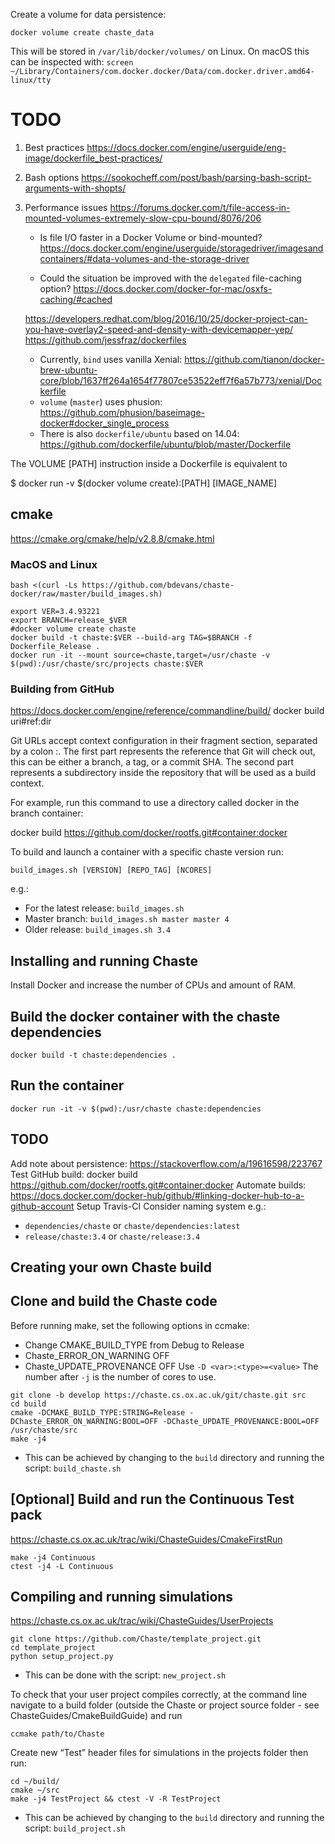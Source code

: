 Create a volume for data persistence:
```
docker volume create chaste_data
```
This will be stored in `/var/lib/docker/volumes/` on Linux. On macOS this can be inspected with: `screen ~/Library/Containers/com.docker.docker/Data/com.docker.driver.amd64-linux/tty`

# TODO
1. Best practices
https://docs.docker.com/engine/userguide/eng-image/dockerfile_best-practices/

2. Bash options
https://sookocheff.com/post/bash/parsing-bash-script-arguments-with-shopts/

3. Performance issues
https://forums.docker.com/t/file-access-in-mounted-volumes-extremely-slow-cpu-bound/8076/206

   - Is file I/O faster in a Docker Volume or bind-mounted?
   https://docs.docker.com/engine/userguide/storagedriver/imagesandcontainers/#data-volumes-and-the-storage-driver

   - Could the situation be improved with the `delegated` file-caching option?
   https://docs.docker.com/docker-for-mac/osxfs-caching/#cached

   https://developers.redhat.com/blog/2016/10/25/docker-project-can-you-have-overlay2-speed-and-density-with-devicemapper-yep/
   https://github.com/jessfraz/dockerfiles

   - Currently, `bind` uses vanilla Xenial: https://github.com/tianon/docker-brew-ubuntu-core/blob/1637ff264a1654f77807ce53522eff7f6a57b773/xenial/Dockerfile
   - `volume` (`master`) uses phusion: https://github.com/phusion/baseimage-docker#docker_single_process
   - There is also `dockerfile/ubuntu` based on 14.04: https://github.com/dockerfile/ubuntu/blob/master/Dockerfile


The VOLUME [PATH] instruction inside a Dockerfile is equivalent to

$ docker run -v $(docker volume create):[PATH] [IMAGE_NAME]

## cmake

https://cmake.org/cmake/help/v2.8.8/cmake.html




### MacOS and Linux
`bash <(curl -Ls https://github.com/bdevans/chaste-docker/raw/master/build_images.sh)`

```
export VER=3.4.93221
export BRANCH=release_$VER
#docker volume create chaste
docker build -t chaste:$VER --build-arg TAG=$BRANCH -f Dockerfile_Release .
docker run -it --mount source=chaste,target=/usr/chaste -v $(pwd):/usr/chaste/src/projects chaste:$VER
```

### Building from GitHub
https://docs.docker.com/engine/reference/commandline/build/
docker build uri#ref:dir

Git URLs accept context configuration in their fragment section, separated by a colon :. The first part represents the reference that Git will check out, this can be either a branch, a tag, or a commit SHA. The second part represents a subdirectory inside the repository that will be used as a build context.

For example, run this command to use a directory called docker in the branch container:

docker build https://github.com/docker/rootfs.git#container:docker


To build and launch a container with a specific chaste version run:

```build_images.sh [VERSION] [REPO_TAG] [NCORES]```

e.g.:

* For the latest release: `build_images.sh`
* Master branch: `build_images.sh master master 4`
* Older release: `build_images.sh 3.4`


Installing and running Chaste
-----------------------------

Install Docker and increase the number of CPUs and amount of RAM.

## Build the docker container with the chaste dependencies

`docker build -t chaste:dependencies .`

## Run the container

`docker run -it -v $(pwd):/usr/chaste chaste:dependencies`

TODO
----

Add note about persistence: https://stackoverflow.com/a/19616598/223767
Test GitHub build: docker build https://github.com/docker/rootfs.git#container:docker
Automate builds: https://docs.docker.com/docker-hub/github/#linking-docker-hub-to-a-github-account
Setup Travis-CI
Consider naming system e.g.:
* `dependencies/chaste` or `chaste/dependencies:latest`
* `release/chaste:3.4` or `chaste/release:3.4`

Creating your own Chaste build
------------------------------

## Clone and build the Chaste code

Before running make, set the following options in ccmake:
* Change CMAKE_BUILD_TYPE from Debug to Release
* Chaste_ERROR_ON_WARNING OFF
* Chaste_UPDATE_PROVENANCE OFF
Use `-D <var>:<type>=<value>`
The number after `-j` is the number of cores to use.

```
git clone -b develop https://chaste.cs.ox.ac.uk/git/chaste.git src
cd build
cmake -DCMAKE_BUILD_TYPE:STRING=Release -DChaste_ERROR_ON_WARNING:BOOL=OFF -DChaste_UPDATE_PROVENANCE:BOOL=OFF /usr/chaste/src
make -j4
```

* This can be achieved by changing to the `build` directory and running the script: `build_chaste.sh`


## [Optional] Build and run the Continuous Test pack

https://chaste.cs.ox.ac.uk/trac/wiki/ChasteGuides/CmakeFirstRun
```
make -j4 Continuous
ctest -j4 -L Continuous
```

## Compiling and running simulations

https://chaste.cs.ox.ac.uk/trac/wiki/ChasteGuides/UserProjects
```
git clone https://github.com/Chaste/template_project.git
cd template_project
python setup_project.py
```

* This can be done with the script: `new_project.sh`

To check that your user project compiles correctly, at the command line navigate to a build folder (outside the Chaste or project source folder - see ChasteGuides/CmakeBuildGuide) and run

`ccmake path/to/Chaste`

Create new “Test” header files for simulations in the projects folder then run:
```
cd ~/build/
cmake ~/src
make -j4 TestProject && ctest -V -R TestProject
```

* This can be achieved by changing to the `build` directory and running the script: `build_project.sh`
